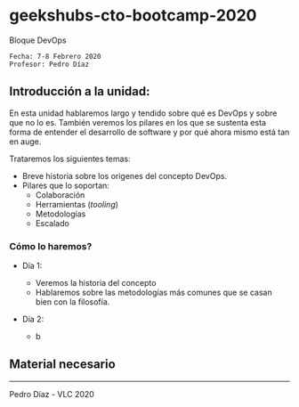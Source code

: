 # geekshubs-cto-bootcamp-2020

Bloque DevOps

```
Fecha: 7-8 Febrero 2020
Profesor: Pedro Díaz
```

##  Introducción a la unidad:

En esta unidad hablaremos largo y tendido sobre qué es DevOps y sobre que no lo es. También veremos los pilares en los que se sustenta esta forma de entender el desarrollo de software y por qué ahora mismo está tan en auge.

Trataremos los siguientes temas:

- Breve historia sobre los origenes del concepto DevOps.
- Pilares que lo soportan:
    - Colaboración
    - Herramientas (_tooling_)
    - Metodologías
    - Escalado

### Cómo lo haremos?

- Día 1:
    - Veremos la historia del concepto
    - Hablaremos sobre las metodologías más comunes que se casan bien con la filosofía.

- Día 2:
    - b

## Material necesario

---

Pedro Díaz - VLC 2020
